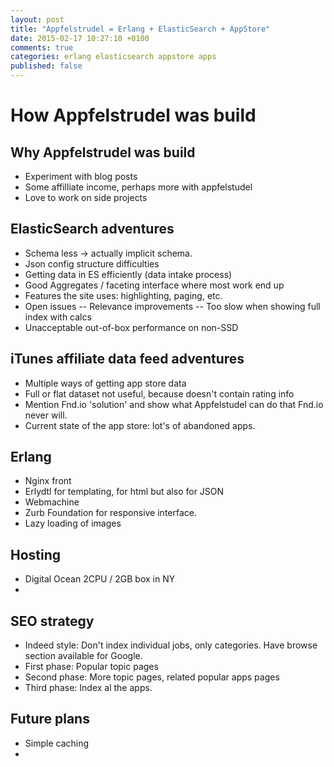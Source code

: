 ```yaml
---
layout: post
title: "Appfelstrudel = Erlang + ElasticSearch + AppStore"
date: 2015-02-17 10:27:10 +0100
comments: true
categories: erlang elasticsearch appstore apps
published: false
---
```


# How Appfelstrudel was build


## Why Appfelstrudel was build

- Experiment with blog posts
- Some affilliate income, perhaps more with appfelstudel
- Love to work on side projects


## ElasticSearch adventures

- Schema less -> actually implicit schema.
- Json config structure difficulties
- Getting data in ES efficiently (data intake process)
- Good Aggregates / faceting interface where most work end up
- Features the site uses: highlighting, paging, etc.
- Open issues
-- Relevance improvements 
-- Too slow when showing full index with calcs
- Unacceptable out-of-box performance on non-SSD

## iTunes affiliate data feed adventures

- Multiple ways of getting app store data
- Full or flat dataset not useful, because doesn't contain rating info
- Mention Fnd.io 'solution' and show what Appfelstudel can do that Fnd.io never will. 
- Current state of the app store: lot's of abandoned apps. 

## Erlang

- Nginx front
- Erlydtl for templating, for html but also for JSON
- Webmachine
- Zurb Foundation for responsive interface.
- Lazy loading of images

## Hosting

- Digital Ocean 2CPU / 2GB box in NY
- 

## SEO strategy

- Indeed style: Don't index individual jobs, only categories. Have browse section available for Google. 
- First phase: Popular topic pages
- Second phase: More topic pages, related popular apps pages
- Third phase: Index al the apps.

## Future plans

- Simple caching
- 


